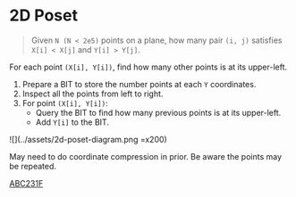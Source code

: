 # 2D Poset

> Given `N (N < 2e5)` points on a plane, how many pair `(i, j)` satisfies `X[i] < X[j]` and `Y[i] > Y[j]`.

For each point `(X[i], Y[i])`, find how many other points is at its upper-left.

1. Prepare a BIT to store the number points at each `Y` coordinates.
2. Inspect all the points from left to right. 
3. For point `(X[i], Y[i])`:
    - Query the BIT to find how many previous points is at its upper-left.
    - Add `Y[i]` to the BIT.

![](../assets/2d-poset-diagram.png =x200)

May need to do coordinate compression in prior. Be aware the points may be repeated.

[ABC231F](https://atcoder.jp/contests/abc231/submissions/43081686)